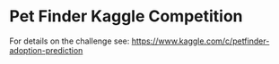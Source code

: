 # Pet Finder Kaggle Competition

For details on the challenge see: https://www.kaggle.com/c/petfinder-adoption-prediction
